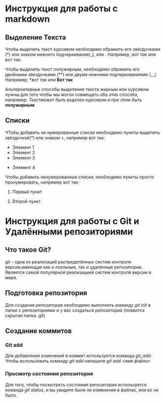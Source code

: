 # Инструкция для работы с markdown

## Выделение Текста

Чтобы выделить текст курсивом необходимо обрамить его звёздочками (*) или знаком нижнего подчеркивания(_), или . Например, *вот так* или _вот так_.

Чтобы выделить текст полужирным, необходимо обрамить его двойными звездочками (**) или двумя нижними подчеркиваниями (__)
Например, **вот так* или __Вот так__

Альтернативные способы выделения текста жирным или курсивом нужны для того чтобы мы могли совмещать оба этих способа, например:
_Текстможет быть веделен курсивом и при этом быть **полужирным**_.

## Списки

ЧТобы добавить не нумерованные списки необходимо пункты выделить звёздочкой(*) или знаком +, например вот так:
* Элемент 1
* Элемент 2
* Элемент 3
+ Элемент 4

Чтобы добавить ненумерованные списки, необходимо пункты просто пронумеровать, например вот так:
1. Первый пункт

2. Второй пункт



# Инструкция для работы с Git и Удалёнными репозиториями

## Что такое Git?
git - одна из реализаций распределённых систем контроля версии,имеющая как и локльные, так и удалённые репозитории. Является самой популярной реализацией систем контроля версии в мире.

## Подготовка репозитория
Для создания репозитория необходимо выполнить команду *git init* в папке с репозиториями и у вас создаться репозиторий (появится скрытая папка .git)

## Создание коммитов 

### Git add 
Для добавления изменений в коммит используется команда *git_add*. Чтобы использовать команду *git add* напишите *git add <имя файла>*

### Просмотр состояния репозитория 
Для того, чтобы посмотреть состояния репозитория используется команда *git status*, и вы увидите были ли изменения в файлах, или их не было.
